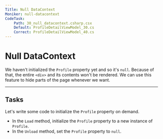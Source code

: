```yaml
---
Title: Null DataContext
Moniker: null-datacontext
CodeTask:
    Path: 30_null_datacontext.csharp.csx
    Default: ProfileDetailViewModel_30.cs
    Correct: ProfileDetailViewModel_40.cs
---
```


# Null DataContext

We haven't initialized the `Profile` property yet and so it's `null`. Because of that, the entire `<div>` and its contents won't be rendered. We can use this feature to hide parts of the page whenever we want.

---

## Tasks

Let's write some code to initialize the `Profile` property on demand.

- In the `Load` method, initialize the `Profile` property to a new instance of `Profile`.
- In the `Unload` method, set the `Profile` property to `null`.
